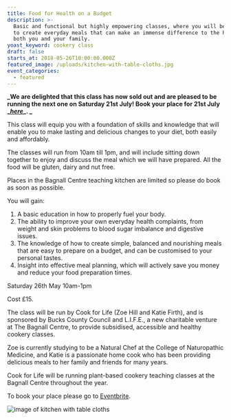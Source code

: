 ```yaml
---
title: Food for Health on a Budget
description: >-
  Basic and functional but highly empowering classes, where you will be taught
  to create everyday meals that can make an immense difference to the health of
  both you and your family.
yoast_keyword: cookery class
draft: false
starts_at: 2018-05-26T10:00:00.000Z
featured_image: /uploads/kitchen-with-table-cloths.jpg
event_categories:
  - featured
---
```

**_We are delighted that this class has now sold out and are pleased to be running the next one on Saturday 21st July! Book your place for 21st July _**[**_here_**](https://www.eventbrite.co.uk/e/food-for-health-on-a-budget-tickets-46070362695)**_. _**

This class will equip you with a foundation of skills and knowledge that will enable you to make lasting and delicious changes to your diet, both easily and affordably. 

The classes will run from 10am till 1pm, and will include sitting down together to enjoy and discuss the meal which we will have prepared. All the food will be gluten, dairy and nut free. 

Places in the Bagnall Centre teaching kitchen are limited so please do book as soon as possible.

You will gain:

1. A basic education in how to properly fuel your body.
2. The ability to improve your own everyday health complaints, from weight and skin problems to blood sugar imbalance and digestive issues.
3. The knowledge of how to create simple, balanced and nourishing meals that are easy to prepare on a budget, and can be customised to your personal tastes.
4. Insight into effective meal planning, which will actively save you money and reduce your food preparation times.

Saturday 26th May 10am-1pm

Cost £15. 

The class will be run by Cook for Life (Zoe Hill and Katie Firth), and is sponsored by Bucks County Council and L.I.F.E., a new charitable venture at The Bagnall Centre, to provide subsidised, accessible and healthy cookery classes. 

Zoe is currently studying to be a Natural Chef at the College of Naturopathic Medicine, and Katie is a passionate home cook who has been providing delicious meals to her family and friends for many years.

Cook for Life will be running plant-based cookery teaching classes at the Bagnall Centre throughout the year. 

To book your place please go to [Eventbrite](https://www.eventbrite.co.uk/e/food-for-health-on-a-budget-tickets-44634165992).

![image of kitchen with table cloths](/uploads/kitchen-with-table-cloths.jpg)
